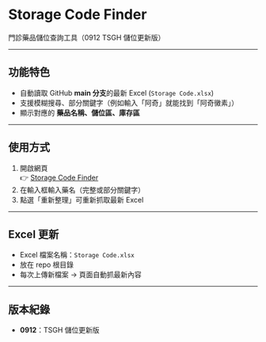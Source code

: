 # Storage Code Finder

門診藥品儲位查詢工具（0912 TSGH 儲位更新版）

---

## 功能特色
- 自動讀取 GitHub **main 分支**的最新 Excel (`Storage Code.xlsx`)  
- 支援模糊搜尋、部分關鍵字（例如輸入「阿奇」就能找到「阿奇黴素」）  
- 顯示對應的 **藥品名稱、儲位區、庫存區**  

---

## 使用方式
1. 開啟網頁  
   👉 [Storage Code Finder](https://almightyhao.github.io/Storage-Code-Finding/)
2. 在輸入框輸入藥名（完整或部分關鍵字）  
3. 點選「重新整理」可重新抓取最新 Excel  

---

## Excel 更新
- Excel 檔案名稱：`Storage Code.xlsx`
- 放在 repo 根目錄
- 每次上傳新檔案 → 頁面自動抓最新內容

---

## 版本紀錄
- **0912**：TSGH 儲位更新版  
